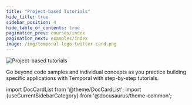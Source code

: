 ```yaml
---
title: "Project-based Tutorials"
hide_title: true
sidebar_position: 4
hide_table_of_contents: true
pagination_prev: courses/index
pagination_next: examples/index
image: /img/temporal-logo-twitter-card.png
---
```


![Project-based tutorials](/img/banners/projectbasedtutorials.png)

Go beyond code samples and individual concepts as you practice building specific applications with Temporal with step-by-step tutorials.

import DocCardList from '@theme/DocCardList';
import {useCurrentSidebarCategory} from '@docusaurus/theme-common';

<DocCardList items={useCurrentSidebarCategory().items}/>
